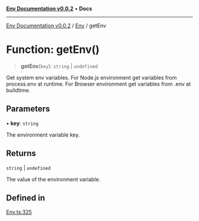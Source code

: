 [**Env Documentation v0.0.2**](../../README.md) • **Docs**

***

[Env Documentation v0.0.2](../../modules.md) / [Env](../README.md) / getEnv

# Function: getEnv()

> **getEnv**(`key`): `string` \| `undefined`

Get system env variables.
For Node.js environment get variables from process.env at runtime.
For Browser environment get variables from .env at buildtime.

## Parameters

• **key**: `string`

The environment variable key.

## Returns

`string` \| `undefined`

The value of the environment variable.

## Defined in

[Env.ts:325](https://github.com/stonemjs/env/blob/695c924d11add6d23337945b2dffa763b18be5aa/src/Env.ts#L325)
